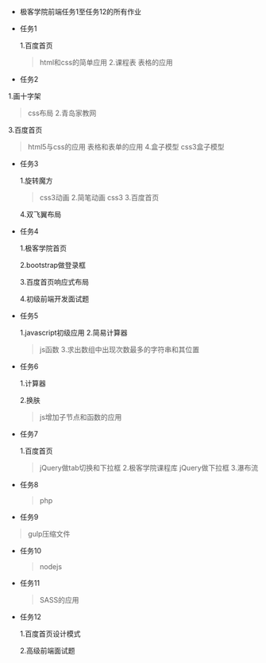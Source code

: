 - 极客学院前端任务1至任务12的所有作业

- 任务1

  1.百度首页
  >html和css的简单应用
  2.课程表
  >表格的应用
- 任务2

 1.画十字架
 >css布局
 2.青岛家教网 

 3.百度首页
 >html5与css的应用
 >表格和表单的应用
 4.盒子模型
 >css3盒子模型
- 任务3

  1.旋转魔方
  >css3动画
  2.简笔动画
  >css3
  3.百度首页

  4.双飞翼布局
- 任务4

  1.极客学院首页

  2.bootstrap做登录框

  3.百度首页响应式布局

  4.初级前端开发面试题
- 任务5

  1.javascript初级应用
  2.简易计算器
  >js函数
  3.求出数组中出现次数最多的字符串和其位置
- 任务6

  1.计算器
  
  2.换肤
  >js增加子节点和函数的应用
- 任务7

  1.百度首页
  >jQuery做tab切换和下拉框
  2.极客学院课程库
  >jQuery做下拉框
  3.瀑布流
- 任务8

  >php
- 任务9

 >gulp压缩文件
- 任务10

  >nodejs
- 任务11

  >SASS的应用
- 任务12

  1.百度首页设计模式

  2.高级前端面试题
